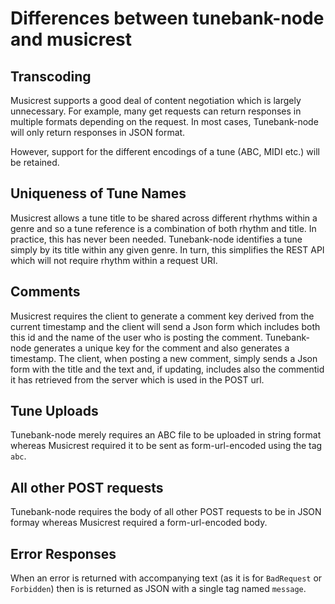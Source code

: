 # Differences between tunebank-node and musicrest

## Transcoding

Musicrest supports a good deal of content negotiation which is largely unnecessary.  For example, many get requests can return responses in multiple formats depending on the request.  In most cases, Tunebank-node will only return responses in JSON format.

However, support for the different encodings of a tune (ABC, MIDI etc.) will be retained.

## Uniqueness of Tune Names

Musicrest allows a tune title to be shared across different rhythms within a genre and so a tune reference is a combination of both rhythm and title.  In practice, this has never been needed. Tunebank-node identifies a tune simply by its title within any given genre. In turn, this simplifies the REST API which will not require rhythm within a request URI.

## Comments

Musicrest requires the client to generate a comment key derived from the current timestamp and the client will send a Json form which includes both this id and the name of the user who is posting the comment. Tunebank-node generates a unique key for the comment and also generates a timestamp.  The client, when posting a new comment, simply sends a Json form with the title and the text and, if updating, includes also the commentid it has retrieved from the server which is used in the POST url.

## Tune Uploads

Tunebank-node merely requires an ABC file to be uploaded in string format whereas Musicrest required it to be sent as form-url-encoded using the tag `abc`.

## All other POST requests

Tunebank-node requires the body of all other POST requests to be in JSON formay whereas Musicrest required a form-url-encoded body.

## Error Responses

When an error is returned with accompanying text (as it is for `BadRequest` or `Forbidden`) then is is returned as JSON with a single tag named `message`.
